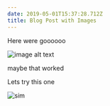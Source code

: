 ```yaml
---
date: 2019-05-01T15:37:28.712Z
title: Blog Post with Images
---
```

Here were goooooo

![image alt text](/assets/coehp-logo.png "image title")

maybe that worked

Lets try this one

![sim](/assets/sim.png "another image!")
